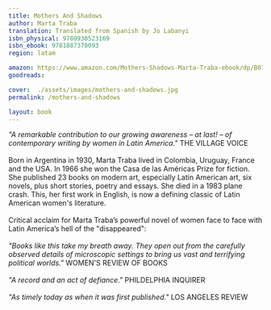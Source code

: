 ```yaml
---
title: Mothers And Shadows
author: Marta Traba
translation: Translated from Spanish by Jo Labanyi
isbn_physical: 9780930523169
isbn_ebook: 9781887378093
region: latam

amazon: https://www.amazon.com/Mothers-Shadows-Marta-Traba-ebook/dp/B0714NMQJX/ref=sr_1_4?ie=UTF8&qid=1504364454&sr=8-4
goodreads: 

cover:  ./assets/images/mothers-and-shadows.jpg
permalink: /mothers-and-shadows

layout: book
---
```

*"A remarkable contribution to our growing awareness – at last! – of contemporary writing by women in Latin America."* THE VILLAGE VOICE
<br><br>
Born in Argentina in 1930, Marta Traba lived in Colombia, Uruguay, France and the USA. In 1966 she won the Casa de las Américas Prize for fiction. She published 23 books on modern art, especially Latin American art, six novels, plus short stories, poetry and essays. She died in a 1983 plane crash. This, her first work in English, is now a defining classic of Latin American women's literature.
<br><br>
Critical acclaim for Marta Traba’s powerful novel of women face to face with Latin America’s hell of the "disappeared":
<br><br>
*"Books like this take my breath away. They open out from the carefully observed details of microscopic settings to bring us vast and terrifying political worlds."* WOMEN'S REVIEW OF BOOKS
<br><br>
*"A record and an act of defiance."* PHILDELPHIA INQUIRER
<br><br>
*"As timely today as when it was first published."* LOS ANGELES REVIEW 
